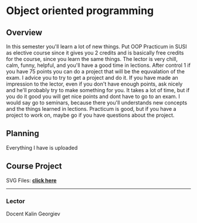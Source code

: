 # Object oriented programming

## Overview

In this semester you'll learn a lot of new things. Put OOP Practicum in SUSI as elective course since it gives you 2 credits and is basically free credits for the course, since you learn the same things. The lector is very chill, calm, funny, helpful, and you'll have a good time in lections. After control 1 if you have 75 points you can do a project that will be the equvalation of the exam. I advice you to try to get a project and do it. If you have made an impression to the lector, even if you don't have enough points, ask nicely and he'll probably try to make something for you. It takes a lot of time, but if you do it good you will get nice points and dont have to go to an exam. I would say go to seminars, because there you'll understands new concepts and the things learned in lections. Practicum is good, but if you have a project to work on, maybe go if you have questions about the project. 

## Planning

Everything I have is uploaded

## Course Project

SVG Files: [**click here**](https://github.com/AdamS839/SVG-Files)

---
### Lector
Docent Kalin Georgiev
